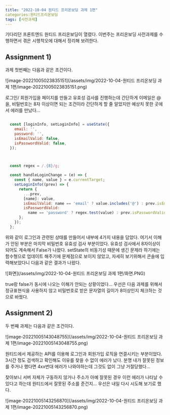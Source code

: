 ```yaml
---
title: "2022-10-04 원티드 프리온보딩 과제 1편"
categories:원티드프리온보딩
tags: [사전과제]
---
```






기다리던 프론트엔드 원티드 프리온보딩이 열렸다. 이번주는 프리온보딩 사전과제를 수행하면서 겪은 시행착오에 대해서 정리해 보려한다.



## Assignment 1)

  과제 첫번째는 다음과 같은 조건이다.

![image-20221005023835151](/assets/img/2022-10-04-원티드 프리온보딩 과제 1편/image-20221005023835151.png)



 로그인/ 회원가입을 페이지를 만들고 유효성 검사를 진행하는데 간단하게 이메일은 @을, 비밀번호는 8자 이상이면 되는 조건이라 간단하게 할 줄 알았지만 예상치 못한 곳에서 에러를 만났다...



```javascript

  const [loginInfo, setLoginInfo] = useState({
    email: '',
    password: '',
    isEmailValid: false,
    isPasswordValid: false,
  });



  const regex = /.{8}/g;

  const handleLoginChange = (e) => {
    const { name, value } = e.currentTarget;
    setLoginInfo((prev) => {
      return {
        ...prev,
        [name]: value,
        isEmailValid: name == 'email' ? value.includes('@') : prev.isEmailValid,
        isPasswordValid:
          name == 'password' ? regex.test(value) : prev.isPasswordValid,
      };
    });
  };
```



 위와 같이 로그인과 관련된 상태를 만들어서 내부에 4가지 내용을 담았다. 여기서 이해가 안된 부분은 마지막 비밀번호 유효성 검사 부분이었다. 유효성 검사에서 8자이상이 되어도 계속해서 False가 나왔다. setState의 비동기성 때문에 생긴 문제라 하기에는 함수형으로 업데이트 해주기에 문제점으로 보이지 않았고, 자세히 보기위해서 콘솔에 입력해보았다니 다음과 같은 결과가 나왔다.



![화면](/assets/img/2022-10-04-원티드 프리온보딩 과제 1편/화면.PNG)

true랑 false가 동시에 나오는 이해가 안되는 상황이었다... 우선은 다음 과제를 위해서 정규표현식을 사용하지 않고 비밀번호로 받은 문자열의 길이가 8이상인지 체크하는 것으로 바꿨다.



## Assignment 2)

 두 번째 과제는 다음과 같은 조건이다.

![image-20221005143048755](/assets/img/2022-10-04-원티드 프리온보딩 과제 1편/image-20221005143048755.png)



 원티드에서 제공하는 API를 이용해 로그인과 회원가입 로직을 연결시키는 부분이었다. 3시간 정도 검색하고 확인해도 이유를 찾을 수 없이  에러가 났다. 분명 내가 잘못된 정보를 주거나 했다면 4xx번대 에러가 나와야하는데 그것도 없이 그냥 거절당했다... 

찾아보니 서버 자체가 구동하지 않거나 주소가 아예 잘못된 경우 이런 에러가 나타날 수 있다고 하는데 원티드에서 잘못된 주소를 준건지... 우선은 내일 다시 시도해 보기로 했다.



![image-20221005143256870](/assets/img/2022-10-04-원티드 프리온보딩 과제 1편/image-20221005143256870.png)